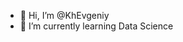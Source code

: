 - 👋 Hi, I’m @KhEvgeniy
- 🌱 I’m currently learning Data Science

<!---
KhEvgeniy/KhEvgeniy is a ✨ special ✨ repository because its `README.md` (this file) appears on your GitHub profile.
You can click the Preview link to take a look at your changes.
--->
